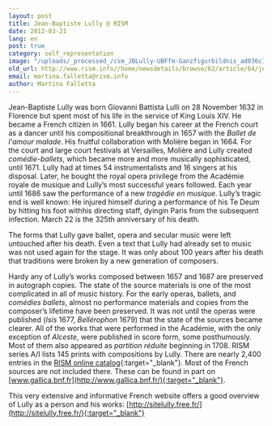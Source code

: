 ```yaml
---
layout: post
title: Jean-Baptiste Lully @ RISM
date: 2012-03-21
lang: en
post: true
category: self_representation
image: "/uploads/_processed_/csm_JBLully-UBFfm-Ganzfigurbildnis_ad036c1d0e.jpg"
old_url: http://www.rism.info//home/newsdetails/browse/62/article/64/jean-baptiste-lully-rism.html
email: martina.falletta@rism.info
author: Martina Falletta
---
```



Jean-Baptiste Lully was born Giovanni Battista Lulli on 28 November 1632 in Florence but spent most of his life in the service of King Louis XIV. He became a French citizen in 1661. Lully began his career at the French court as a dancer until his compositional breakthrough in 1657 with the _Ballet de l'amour malade_. His fruitful collaboration with Molière began in 1664. For the court and large court festivals at Versailles, Molière and Lully created _comédie-ballets_, which became more and more musically sophisticated, until 1671. Lully had at times 54 instrumentalists and 16 singers at his disposal. Later, he bought the royal opera privilege from the Académie royale de musique and Lully’s most successful years followed. Each year until 1686 saw the performance of a new _tragédie en musique_. Lully’s tragic end is well known: He injured himself during a performance of his Te Deum by hitting his foot withhis directing staff, dyingin Paris from the subsequent infection. March 22 is the 325th anniversary of his death.

The forms that Lully gave ballet, opera and secular music were left untouched after his death. Even a text that Lully had already set to music was not used again for the stage. It was only about 100 years after his death that traditions were broken by a new generation of composers.

Hardy any of Lully’s works composed between 1657 and 1687 are preserved in autograph copies. The state of the source materials is one of the most complicated in all of music history. For the early operas, ballets, and _comédies ballets_, almost no performance materials and copies from the composer’s lifetime have been preserved. It was not until the operas were published (_Isis_ 1677, _Bellérophon_ 1679) that the state of the sources became clearer. All of the works that were performed in the Académie, with the only exception of _Alceste_, were published in score form, some posthumously. Most of them also appeared as _partition réduite_ beginning in 1708. RISM series A/I lists 145 prints with compositions by Lully. There are nearly 2,400 entries in the [RISM online catalog](https://opac.rism.info/search?View=rism&author=Jean+Baptiste+Lully){:target="_blank"}. Most of the French sources are not included there. These can be found in part on [www.gallica.bnf.fr](http://www.gallica.bnf.fr/){:target="_blank"}.

This very extensive and informative French website offers a good overview of Lully as a person and his works: [http://sitelully.free.fr/](http://sitelully.free.fr/){:target="_blank"}